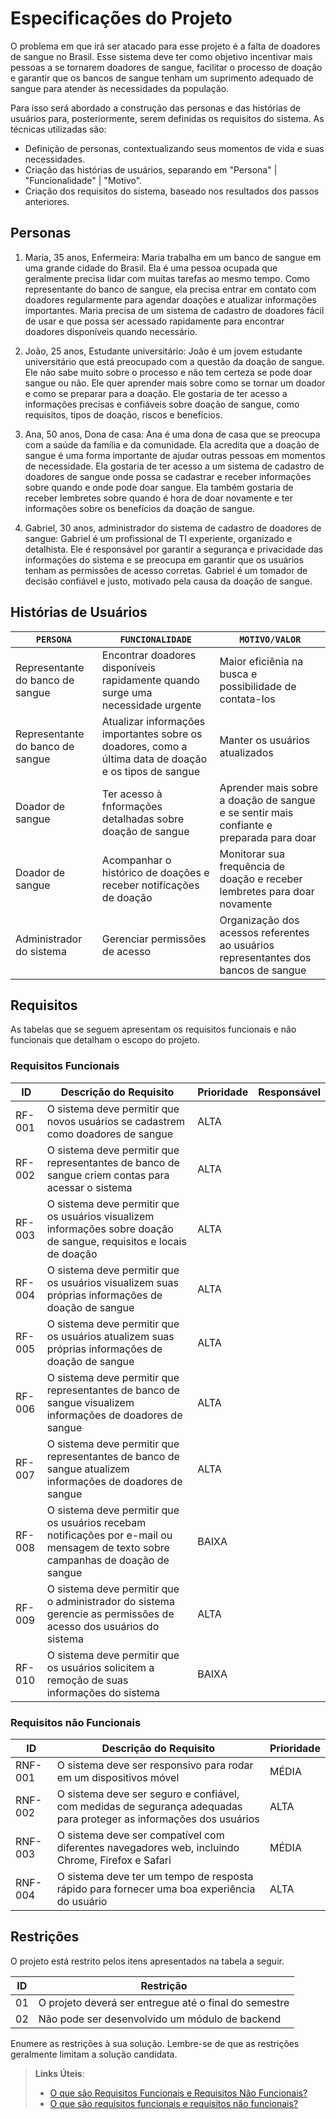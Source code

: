 # Especificações do Projeto

O problema em que irá ser atacado para esse projeto é a falta de doadores de sangue no Brasil. Esse sistema deve ter como objetivo incentivar mais pessoas a se tornarem doadores de sangue, facilitar o processo de doação e garantir que os bancos de sangue tenham um suprimento adequado de sangue para atender às necessidades da população.

Para isso será abordado a construção das personas e das histórias de usuários para, posteriormente, serem definidas os requisitos do sistema.
As técnicas utilizadas são:
- Definição de personas, contextualizando seus momentos de vida e suas necessidades.
- Criação das histórias de usuários, separando em "Persona" | "Funcionalidade" | "Motivo".
- Criação dos requisitos do sistema, baseado nos resultados dos passos anteriores.

## Personas

1) Maria, 35 anos, Enfermeira:
Maria trabalha em um banco de sangue em uma grande cidade do Brasil. Ela é uma pessoa ocupada que geralmente precisa lidar com muitas tarefas ao mesmo tempo. Como representante do banco de sangue, ela precisa entrar em contato com doadores regularmente para agendar doações e atualizar informações importantes. Maria precisa de um sistema de cadastro de doadores fácil de usar e que possa ser acessado rapidamente para encontrar doadores disponíveis quando necessário.

2) João, 25 anos, Estudante universitário:
João é um jovem estudante universitário que está preocupado com a questão da doação de sangue. Ele não sabe muito sobre o processo e não tem certeza se pode doar sangue ou não. Ele quer aprender mais sobre como se tornar um doador e como se preparar para a doação. Ele gostaria de ter acesso a informações precisas e confiáveis sobre doação de sangue, como requisitos, tipos de doação, riscos e benefícios.

3) Ana, 50 anos, Dona de casa:
Ana é uma dona de casa que se preocupa com a saúde da família e da comunidade. Ela acredita que a doação de sangue é uma forma importante de ajudar outras pessoas em momentos de necessidade. Ela gostaria de ter acesso a um sistema de cadastro de doadores de sangue onde possa se cadastrar e receber informações sobre quando e onde pode doar sangue. Ela também gostaria de receber lembretes sobre quando é hora de doar novamente e ter informações sobre os benefícios da doação de sangue.

4) Gabriel, 30 anos, administrador do sistema de cadastro de doadores de sangue:
 Gabriel é um profissional de TI experiente, organizado e detalhista. Ele é responsável por garantir a segurança e privacidade das informações do sistema e se preocupa em garantir que os usuários tenham as permissões de acesso corretas. Gabriel é um tomador de decisão confiável e justo, motivado pela causa da doação de sangue.

## Histórias de Usuários

|`PERSONA`| `FUNCIONALIDADE` |`MOTIVO/VALOR` |
|--------------------|------------------------------------|----------------------------------------|
|Representante do banco de sangue | Encontrar doadores disponíveis rapidamente quando surge uma necessidade urgente | Maior eficiênia na busca e possibilidade de contata-los |
|Representante do banco de sangue | Atualizar informações importantes sobre os doadores, como a última data de doação e os tipos de sangue | Manter os usuários atualizados |
|Doador de sangue |Ter acesso à fnformações detalhadas sobre doação de sangue |Aprender mais sobre a doação de sangue e se sentir mais confiante e preparada para doar |
|Doador de sangue |Acompanhar o histórico de doações e receber notificações de doação |Monitorar sua frequência de doação e receber lembretes para doar novamente |
|Administrador do sistema |Gerenciar permissões de acesso |Organização dos acessos referentes ao usuários representantes dos bancos de sangue |

## Requisitos

As tabelas que se seguem apresentam os requisitos funcionais e não funcionais que detalham o escopo do projeto.

### Requisitos Funcionais

|ID    | Descrição do Requisito  | Prioridade | Responsável |
|------|-----------------------------------------|----| ----|
|RF-001 | O sistema deve permitir que novos usuários se cadastrem como doadores de sangue | ALTA |  |
|RF-002 | O sistema deve permitir que representantes de banco de sangue criem contas para acessar o sistema | ALTA | |
|RF-003 | O sistema deve permitir que os usuários visualizem informações sobre doação de sangue, requisitos e locais de doação | ALTA |
|RF-004 | O sistema deve permitir que os usuários visualizem suas próprias informações de doação de sangue | ALTA |
|RF-005 | O sistema deve permitir que os usuários atualizem suas próprias informações de doação de sangue | ALTA |
|RF-006 | O sistema deve permitir que representantes de banco de sangue visualizem informações de doadores de sangue | ALTA |
|RF-007 | O sistema deve permitir que representantes de banco de sangue atualizem informações de doadores de sangue | ALTA |
|RF-008 | O sistema deve permitir que os usuários recebam notificações por e-mail ou mensagem de texto sobre campanhas de doação de sangue | BAIXA |
|RF-009 | O sistema deve permitir que o administrador do sistema gerencie as permissões de acesso dos usuários do sistema | ALTA |
|RF-010 | O sistema deve permitir que os usuários solicitem a remoção de suas informações do sistema | BAIXA |

### Requisitos não Funcionais

|ID     | Descrição do Requisito  |Prioridade |
|-------|-------------------------|----|
|RNF-001| O sistema deve ser responsivo para rodar em um dispositivos móvel | MÉDIA | 
|RNF-002 | O sistema deve ser seguro e confiável, com medidas de segurança adequadas para proteger as informações dos usuários | ALTA |
|RNF-003 | O sistema deve ser compatível com diferentes navegadores web, incluindo Chrome, Firefox e Safari | MÉDIA |
|RNF-004 | O sistema deve ter um tempo de resposta rápido para fornecer uma boa experiência do usuário | ALTA |

## Restrições

O projeto está restrito pelos itens apresentados na tabela a seguir.

|ID| Restrição                                             |
|--|-------------------------------------------------------|
|01| O projeto deverá ser entregue até o final do semestre |
|02| Não pode ser desenvolvido um módulo de backend        |


Enumere as restrições à sua solução. Lembre-se de que as restrições geralmente limitam a solução candidata.

> **Links Úteis**:
> - [O que são Requisitos Funcionais e Requisitos Não Funcionais?](https://codificar.com.br/requisitos-funcionais-nao-funcionais/)
> - [O que são requisitos funcionais e requisitos não funcionais?](https://analisederequisitos.com.br/requisitos-funcionais-e-requisitos-nao-funcionais-o-que-sao/)
